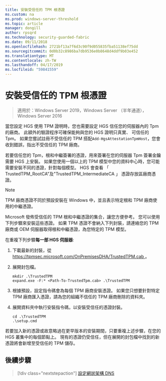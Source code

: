 ```yaml
---
title: 安裝受信任的 TPM 根憑證
ms.custom: na
ms.prod: windows-server-threshold
ms.topic: article
manager: dongill
author: rpsqrd
ms.technology: security-guarded-fabric
ms.date: 09/11/2018
ms.openlocfilehash: 2721bf13a7f6d3c90f9d055835fba51138ef75dd
ms.sourcegitcommit: 0d0b32c8986ba7db9536e0b8648d4ddf9b03e452
ms.translationtype: MT
ms.contentlocale: zh-TW
ms.lasthandoff: 04/17/2019
ms.locfileid: "59841559"
---
```

# <a name="install-trusted-tpm-root-certificates"></a>安裝受信任的 TPM 根憑證

>適用於：Windows Server 2019，Windows Server （半年通道），Windows Server 2016

當您設定 HGS 使用 TPM 證明時，您也需要設定 HGS 信任您的伺服器內的 Tpm 的廠商。
此額外的驗證程序可確保能夠與您的 HGS 證明只真實、 可信任的 Tpm。
如果您嘗試註冊不受信任的 TPM 搭配`Add-HgsAttestationTpmHost`，您會收到錯誤，指出不受信任的 TPM 廠商。

若要信任您的 Tpm，根和中繼簽署的憑證，用來簽署在您的伺服器 Tpm 簽署金鑰需要 HGS 上安裝。
如果您使用一個以上的 TPM 模型中您的資料中心時，您可能需要安裝不同的憑證，針對每個模型。
HGS 會查看 「 TrustedTPM_RootCA"及"TrustedTPM_IntermediateCA 」 憑證存放區廠商憑證。

> [!NOTE]
> TPM 廠商憑證不同於預設安裝在 Windows 中，並且表示特定根和 TPM 廠商使用的中繼憑證。

Microsoft 發佈受信任的 TPM 根和中繼憑證的集合，讓您方便參考。
您可以使用下列步驟來安裝這些憑證。
如果 TPM 憑證不會納入下列封裝，請連絡您的 TPM 廠商或 OEM 伺服器取得根和中繼憑證，為您特定的 TPM 模型。

在重複下列步驟**每一部 HGS 伺服器**:

1.  下載最新的封裝，從[ https://tpmsec.microsoft.com/OnPremisesDHA/TrustedTPM.cab ](https://tpmsec.microsoft.com/OnPremisesDHA/TrustedTPM.cab)。

2.  展開封包檔。

    ```
    mkdir .\TrustedTPM
    expand.exe -F:* <Path-To-TrustedTpm.cab> .\TrustedTPM
    ```

3.  根據預設，設定指令碼會為每個 TPM 廠商安裝憑證。 如果您只想要針對特定 TPM 廠商匯入憑證，請為您的組織不信任的 TPM 廠商刪除的資料夾。

4.  展開資料夾中執行安裝指令碼，以安裝受信任的憑證封裝。

    ```
    cd .\TrustedTPM
    .\setup.cmd
    ```

若要加入新的憑證或故意略過在更早版本的安裝期間，只要重複上述步驟，在您的 HGS 叢集中的每個節點上。
現有的憑證仍受信任，但在展開的封包檔中找到的新憑證將會新增至受信任的 TPM 儲存。

## <a name="next-step"></a>後續步驟

>[!div class="nextstepaction"]
[設定網狀架構 DNS](guarded-fabric-configuring-fabric-dns-tpm.md)



